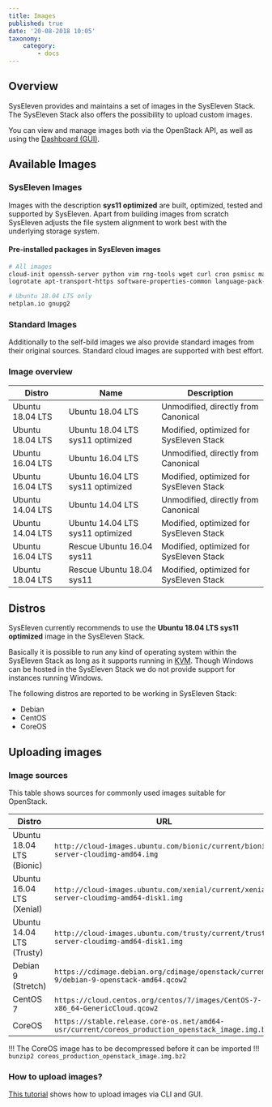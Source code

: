 ```yaml
---
title: Images
published: true
date: '20-08-2018 10:05'
taxonomy:
    category:
        - docs
---
```


## Overview

SysEleven provides and maintains a set of images in the SysEleven Stack.
The SysEleven Stack also offers the possibility to upload custom images.

You can view and manage images both via the OpenStack API, as well as using the [Dashboard (GUI)](https://dashboard.cloud.syseleven.net).

## Available Images

### SysEleven Images

Images with the description **sys11 optimized** are built, optimized, tested and supported by SysEleven.
Apart from building images from scratch SysEleven adjusts the file system alignment to work best with the underlying storage system.

#### Pre-installed packages in SysEleven images

```bash
# All images
cloud-init openssh-server python vim rng-tools wget curl cron psmisc man-db
logrotate apt-transport-https software-properties-common language-pack-de xz-utils

# Ubuntu 18.04 LTS only
netplan.io gnupg2
```

### Standard Images

Additionally to the self-bild images we also provide standard images from their original sources.
Standard cloud images are supported with best effort.

### Image overview

Distro           | Name                             | Description                               |
-----------------|----------------------------------|-------------------------------------------|
Ubuntu 18.04 LTS | Ubuntu 18.04 LTS                 | Unmodified, directly from Canonical       |
Ubuntu 18.04 LTS | Ubuntu 18.04 LTS sys11 optimized | Modified, optimized for SysEleven Stack   |
Ubuntu 16.04 LTS | Ubuntu 16.04 LTS                 | Unmodified, directly from Canonical       |
Ubuntu 16.04 LTS | Ubuntu 16.04 LTS sys11 optimized | Modified, optimized for SysEleven Stack   |
Ubuntu 14.04 LTS | Ubuntu 14.04 LTS                 | Unmodified, directly from Canonical       |
Ubuntu 14.04 LTS | Ubuntu 14.04 LTS sys11 optimized | Modified, optimized for SysEleven Stack   |
Ubuntu 16.04 LTS | Rescue Ubuntu 16.04 sys11        | Modified, optimized for SysEleven Stack   |
Ubuntu 18.04 LTS | Rescue Ubuntu 18.04 sys11        | Modified, optimized for SysEleven Stack   |

## Distros

SysEleven currently recommends to use the **Ubuntu 18.04 LTS sys11 optimized** image in the SysEleven Stack.

Basically it is possible to run any kind of operating system within the SysEleven Stack as long as it supports running in [KVM](https://www.linux-kvm.org/page/Main_Page).
Though Windows can be hosted in the SysEleven Stack we do not provide support for instances running Windows.

The following distros are reported to be working in SysEleven Stack:

* Debian
* CentOS
* CoreOS

## Uploading images

### Image sources

This table shows sources for commonly used images suitable for OpenStack.

Distro                    | URL |
--------------------------|-----|
Ubuntu 18.04 LTS (Bionic) | `http://cloud-images.ubuntu.com/bionic/current/bionic-server-cloudimg-amd64.img` |
Ubuntu 16.04 LTS (Xenial) | `http://cloud-images.ubuntu.com/xenial/current/xenial-server-cloudimg-amd64-disk1.img` |
Ubuntu 14.04 LTS (Trusty) | `http://cloud-images.ubuntu.com/trusty/current/trusty-server-cloudimg-amd64-disk1.img` |
Debian 9 (Stretch)        | `https://cdimage.debian.org/cdimage/openstack/current-9/debian-9-openstack-amd64.qcow2` |
CentOS 7                  | `https://cloud.centos.org/centos/7/images/CentOS-7-x86_64-GenericCloud.qcow2` |
CoreOS                    | `https://stable.release.core-os.net/amd64-usr/current/coreos_production_openstack_image.img.bz2` |

!!! The CoreOS image has to be decompressed before it can be imported
!!! `bunzip2 coreos_production_openstack_image.img.bz2`

### How to upload images?

[This tutorial](../../03.Howtos/08.upload-images/docs.en.md) shows how to upload images via CLI and GUI.

